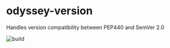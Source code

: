 # odyssey-version
 Handles version compatibility between PEP440 and SemVer 2.0

![build](https://github.com/python-odyssey/odyssey-version/actions/workflows/build.yml/badge.svg)
